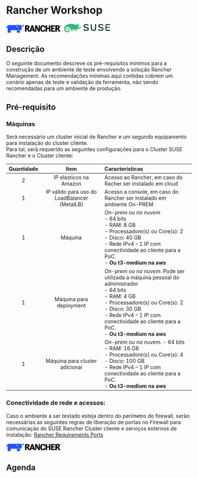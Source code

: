 # Rancher Workshop

<p>
  <img src="https://github.com/SUSEBrSalesEngineer/rancher-workshop/blob/main/img/rancher-logo-horiz-color.png" width="150" title="Rancher Logo">
  <img src="https://github.com/SUSEBrSalesEngineer/rancher-workshop/blob/main/img/SUSE_Logo-hor_L_Green-pos_sRGB-720x240-9ebdc54a-3ee7-4747-87fa-edef424f9b36.png" width="130" title="SUSE Logo">
</p>

## Descrição
O seguinte documento descreve os pré-requisitos mínimos para a construção de um ambiente de teste envolvendo a solução Rancher Management. As recomendações mínimas aqui contidas cobrem um cenário apenas de teste e validação da ferramenta, não sendo recomendadas para um ambiente de produção.

## Pré-requisito
### Máquinas
Será necessário um cluster inicial de Rancher e um segundo equipamento para instalação do cluster cliente. <br/> Para tal, será requerido as seguintes configurações para o Cluster SUSE Rancher e o Cluster cliente:

Quantidade | Item | Características
| :---: | :---: | :---
2 | IP elásticos na Amazon | Acesso ao Rancher, em caso do Racher ser instalado em cloud 
1 | IP válido para uso do LoadBalancer (MetalLB) | Acesso a console, em caso do Rancher ser instalado em ambiente On-PREM 
1 | Máquina | *On-prem ou na nuvem* <br/> - 64 bits <br/> - RAM: 8 GB <br/> - Processadore(s) ou Core(s): 2 <br/> - Disco: 40 GB <br/> - Rede IPv4 – 1 IP com conectividade ao cliente para a PoC.   <br/>  - **Ou t3-medium na aws**
1 | Máquina para deployment | *On-prem ou na nuvem*. Pode ser utilizada a máquina pessoal do administrador <br/> - 64 bits <br/> - RAM: 4 GB <br/> - Processadore(s) ou Core(s): 2 <br/> - Disco: 30 GB <br/> - Rede IPv4 – 1 IP com conectividade ao cliente para a PoC.   <br/>  - **Ou t3-medium na aws**
1 | Máquina para cluster adicional | *On-prem ou na nuvem*. - 64 bits <br/> - RAM: 16 GB <br/> - Processadore(s) ou Core(s): 4 <br/> - Disco: 100 GB <br/> - Rede IPv4 – 1 IP com conectividade ao cliente para a PoC.   <br/>  - **Ou t3-medium na aws**

### Conectividade de rede e acessos:
Caso o ambiente a ser testado esteja dentro do perímetro do firewall, serão necessárias as seguintes regras de liberação de portas no Firewall para comunicação do SUSE Rancher Cluster cliente e serviços externos de instalação: [Rancher Requirements Ports](https://rancher.com/docs/rancher/v2.x/en/installation/requirements/ports/)

<img src="https://github.com/SUSEBrSalesEngineer/rancher-workshop/blob/main/img/rancher-logo-horiz-color.png" width="150" title="Rancher Ports">


## Agenda
